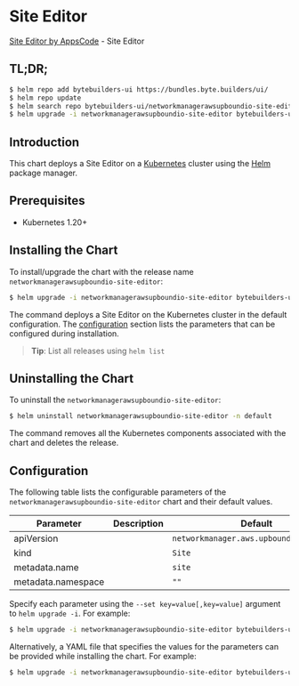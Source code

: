 # Site Editor

[Site Editor by AppsCode](https://byte.builders) - Site Editor

## TL;DR;

```bash
$ helm repo add bytebuilders-ui https://bundles.byte.builders/ui/
$ helm repo update
$ helm search repo bytebuilders-ui/networkmanagerawsupboundio-site-editor --version=v0.4.18
$ helm upgrade -i networkmanagerawsupboundio-site-editor bytebuilders-ui/networkmanagerawsupboundio-site-editor -n default --create-namespace --version=v0.4.18
```

## Introduction

This chart deploys a Site Editor on a [Kubernetes](http://kubernetes.io) cluster using the [Helm](https://helm.sh) package manager.

## Prerequisites

- Kubernetes 1.20+

## Installing the Chart

To install/upgrade the chart with the release name `networkmanagerawsupboundio-site-editor`:

```bash
$ helm upgrade -i networkmanagerawsupboundio-site-editor bytebuilders-ui/networkmanagerawsupboundio-site-editor -n default --create-namespace --version=v0.4.18
```

The command deploys a Site Editor on the Kubernetes cluster in the default configuration. The [configuration](#configuration) section lists the parameters that can be configured during installation.

> **Tip**: List all releases using `helm list`

## Uninstalling the Chart

To uninstall the `networkmanagerawsupboundio-site-editor`:

```bash
$ helm uninstall networkmanagerawsupboundio-site-editor -n default
```

The command removes all the Kubernetes components associated with the chart and deletes the release.

## Configuration

The following table lists the configurable parameters of the `networkmanagerawsupboundio-site-editor` chart and their default values.

|     Parameter      | Description |                      Default                       |
|--------------------|-------------|----------------------------------------------------|
| apiVersion         |             | <code>networkmanager.aws.upbound.io/v1beta1</code> |
| kind               |             | <code>Site</code>                                  |
| metadata.name      |             | <code>site</code>                                  |
| metadata.namespace |             | <code>""</code>                                    |


Specify each parameter using the `--set key=value[,key=value]` argument to `helm upgrade -i`. For example:

```bash
$ helm upgrade -i networkmanagerawsupboundio-site-editor bytebuilders-ui/networkmanagerawsupboundio-site-editor -n default --create-namespace --version=v0.4.18 --set apiVersion=networkmanager.aws.upbound.io/v1beta1
```

Alternatively, a YAML file that specifies the values for the parameters can be provided while
installing the chart. For example:

```bash
$ helm upgrade -i networkmanagerawsupboundio-site-editor bytebuilders-ui/networkmanagerawsupboundio-site-editor -n default --create-namespace --version=v0.4.18 --values values.yaml
```

